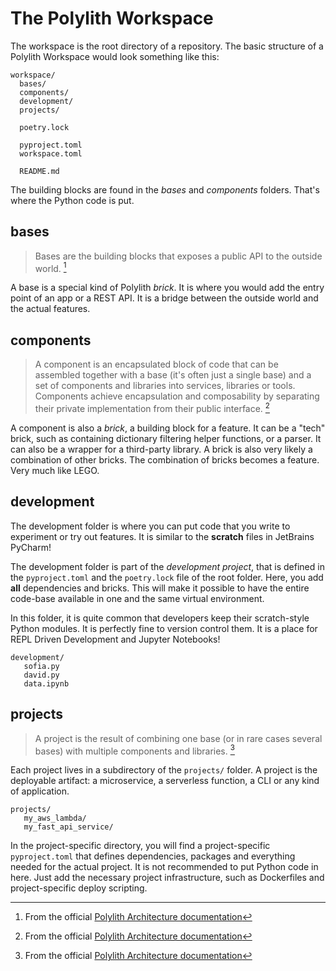 # The Polylith Workspace

The  workspace is the root directory of a repository.
The basic structure of a Polylith Workspace would look something like this:

``` shell
workspace/
  bases/
  components/
  development/
  projects/
  
  poetry.lock

  pyproject.toml
  workspace.toml
  
  README.md
```

The building blocks are found in the _bases_ and _components_ folders. That's where the Python code is put.

## bases
> Bases are the building blocks that exposes a public API to the outside world. [^1]

A base is a special kind of Polylith _brick_. It is where you would add the entry point of an app or a REST API.
It is a bridge between the outside world and the actual features.

## components
> A component is an encapsulated block of code that can be assembled together with a base (it's often just a single base) and a set of components and libraries into services, libraries or tools. Components achieve encapsulation and composability by separating their private implementation from their public interface. [^1]

A component is also a _brick_, a building block for a feature. 
It can be a "tech" brick, such as containing dictionary filtering helper functions, or a parser.
It can also be a wrapper for a third-party library. A brick is also very likely a combination of other bricks.
The combination of bricks becomes a feature. Very much like LEGO.

## development
The development folder is where you can put code that you write to experiment or try out features.
It is similar to the __scratch__ files in JetBrains PyCharm!

The development folder is part of the _development project_, that is defined in the `pyproject.toml` and the `poetry.lock` file of the root folder.
Here, you add __all__ dependencies and bricks. This will make it possible to have the entire code-base available in one and the same virtual environment.

In this folder, it is quite common that developers keep their scratch-style Python modules. It is perfectly fine to version control them.
It is a place for REPL Driven Development and Jupyter Notebooks!


``` shell
development/
   sofia.py
   david.py
   data.ipynb
```

## projects
> A project is the result of combining one base (or in rare cases several bases) with multiple components and libraries. [^1]

Each project lives in a subdirectory of the `projects/` folder. A project is the deployable artifact: a microservice, a serverless function, a CLI or any kind of application.

``` shell
projects/
   my_aws_lambda/
   my_fast_api_service/
```

In the project-specific directory, you will find a project-specific `pyproject.toml` that defines dependencies, packages and everything needed for the actual project.
It is not recommended to put Python code in here. Just add the necessary project infrastructure, such as Dockerfiles and project-specific deploy scripting.

[^1]: From the official [Polylith Architecture documentation](https://polylith.gitbook.io/polylith/)
